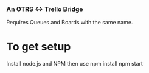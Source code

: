 ### An OTRS <-> Trello Bridge

Requires Queues and Boards with the same name.

# To get setup
Install node.js and NPM then use
npm install
npm start